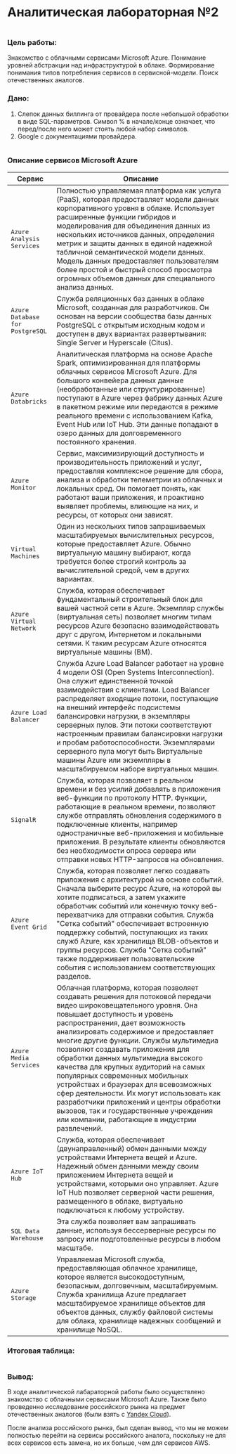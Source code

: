 # Аналитическая лабораторная №2
<img src="/pics/titul4.jpg" alt="">


### Цель работы:


Знакомство с облачными сервисами Microsoft Azure. Понимание уровней абстракции над инфраструктурой в облаке. Формирование понимания типов потребления сервисов в сервисной-модели. Поиск отечественных аналогов.

### Дано:


1. Слепок данных биллинга от провайдера после небольшой обработки в виде SQL-параметров. Символ % в начале/конце означает, что перед/после него может стоять любой набор символов.
2. Google с документациями провайдера.

<img src="/pics/anal2.1.jpg" alt="">


### Описание сервисов Microsoft Azure

| Сервис | Описание |
| --- | --- |
| `Azure Analysis Services` | Полностью управляемая платформа как услуга (PaaS), которая предоставляет модели данных корпоративного уровня в облаке. Использует расширенные функции гибридов и моделирования для объединения данных из нескольких источников данных, определения метрик и защиты данных в единой надежной табличной семантической модели данных. Модель данных предоставляет пользователям более простой и быстрый способ просмотра огромных объемов данных для специального анализа данных.|
| `Azure Database for PostgreSQL` | Служба реляционных баз данных в облаке Microsoft, созданная для разработчиков. Он основан на версии сообщества базы данных PostgreSQL с открытым исходным кодом и доступен в двух вариантах развертывания: Single Server и Hyperscale (Citus).|
| `Azure Databricks` | Аналитическая платформа на основе Apache Spark, оптимизированная для платформы облачных сервисов Microsoft Azure. Для большого конвейера данных данные (необработанные или структурированные) поступают в Azure через фабрику данных Azure в пакетном режиме или передаются в режиме реального времени с использованием Kafka, Event Hub или IoT Hub. Эти данные попадают в озеро данных для долговременного постоянного хранения.|
| `Azure Monitor` |Сервис, максимизирующий доступность и производительность приложений и услуг, предоставляя комплексное решение для сбора, анализа и обработки телеметрии из облачных и локальных сред. Он помогает понять, как работают ваши приложения, и проактивно выявляет проблемы, влияющие на них, и ресурсы, от которых они зависят.|
| `Virtual Machines` | Один из нескольких типов запрашиваемых масштабируемых вычислительных ресурсов, которые предоставляет Azure. Обычно виртуальную машину выбирают, когда требуется более строгий контроль за вычислительной средой, чем в других вариантах. |
| `Azure Virtual Network` | Служба, которая обеспечивает фундаментальный строительный блок для вашей частной сети в Azure. Экземпляр службы (виртуальная сеть) позволяет многим типам ресурсов Azure безопасно взаимодействовать друг с другом, Интернетом и локальными сетями. К таким ресурсам Azure относятся виртуальные машины (ВМ). |
| `Azure Load Balancer` | Служба Azure Load Balancer работает на уровне 4 модели OSI (Open Systems Interconnection). Она служит единственной точкой взаимодействия с клиентами. Load Balancer распределяет входящие потоки, поступающие на внешний интерфейс подсистемы балансировки нагрузки, в экземпляры серверных пулов. Эти потоки соответствуют настроенным правилам балансировки нагрузки и пробам работоспособности. Экземплярами серверного пула могут быть Виртуальные машины Azure или экземпляры в масштабируемом наборе виртуальных машин. |
| `SignalR` | Служба, которая позволяет в реальном времени и без усилий добавлять в приложения веб-функции по протоколу HTTP. Функции, работающие в реальном времени, позволяют службе отправлять обновления содержимого в подключенные клиенты, например одностраничные веб-приложения и мобильные приложения. В результате клиенты обновляются без необходимости опроса сервера или отправки новых HTTP-запросов на обновления. |
| `Azure Event Grid` | Служба, которая позволяет легко создавать приложения с архитектурой на основе событий. Сначала выберите ресурс Azure, на которой вы хотите подписаться, а затем укажите обработчик событий или конечную точку веб-перехватчика для отправки события. Служба "Сетка событий" обеспечивает встроенную поддержку событий, поступающих из таких служб Azure, как хранилища BLOB-объектов и группы ресурсов. Служба "Сетка событий" также поддерживает пользовательские события с использованием соответствующих разделов.|
| `Azure Media Services` |  Облачная платформа, которая позволяет создавать решения для потоковой передачи видео широковещательного уровня. Она повышает доступность и уровень распространения, дает возможность анализировать содержимое и предоставляет многие другие функции. Службы мультимедиа позволяют создавать приложения для обработки данных мультимедиа высокого качества для крупных аудиторий на самых популярных современных мобильных устройствах и браузерах для всевозможных сфер деятельности. Их могут использовать как разработчики приложений и центры обработки вызовов, так и государственные учреждения или компании, работающие в индустрии развлечений.|
| `Azure IoT Hub` | Служба, которая обеспечивает (двунаправленный) обмен данными между устройствами Интернета вещей и Azure. Надежный обмен данными между своим приложением Интернета вещей и устройствами, которыми оно управляет. Azure IoT Hub позволяет серверной части решения, размещенного в облаке, виртуально подключаться к любому устройству. |
| `SQL Data Warehouse` | Эта служба позволяет вам запрашивать данные, используя бессерверные ресурсы по запросу или подготовленные ресурсы в любом масштабе.|
| `Azure Storage` | Управляемая Microsoft служба, предоставляющая облачное хранилище, которое является высокодоступным, безопасным, долговечным, масштабируемым. Служба хранилища Azure предлагает масштабируемое хранилище объектов для объектов данных, службу файловой системы для облака, хранилище надежных сообщений и хранилище NoSQL. |

### Итоговая таблица:

<img src="/pics/anal2.2.jpg" alt="">

### Вывод:

В ходе аналитической лабараторной работы было осуществлено знакомство с облачными сервисами Microsoft Azure. Также было проведенно исследование российского рынка на предмет отечественных аналогов (были взять с [Yandex Cloud](https://cloud.yandex.ru/)).

После анализа российского рынка, был сделан вывод, что мы не можем полностью перейти на сервисы российского аналога, поскольку не для всех сервисов есть замена, но их больше, чем для сервисов AWS.
